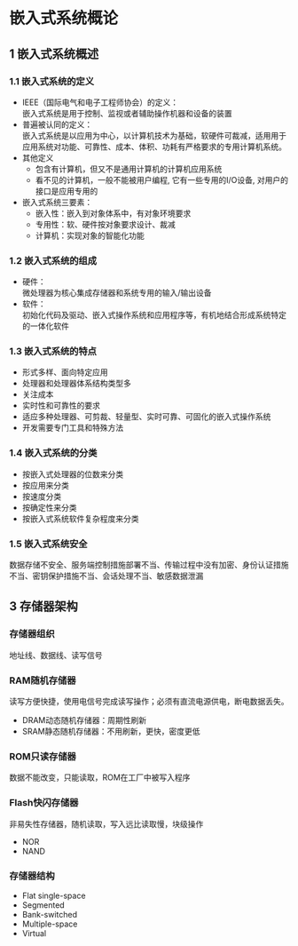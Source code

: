 # 嵌入式系统概论

## 1 嵌入式系统概述
### 1.1 嵌入式系统的定义  
* IEEE（国际电气和电子工程师协会）的定义：  
嵌入式系统是用于控制、监视或者辅助操作机器和设备的装置  
* 普遍被认同的定义：  
嵌入式系统是以应用为中心，以计算机技术为基础，软硬件可裁减，适⽤用于应用系统对功能、可靠性、成本、体积、功耗有严格要求的专用计算机系统。
* 其他定义
    * 包含有计算机，但又不是通用计算机的计算机应用系统
    * 看不见的计算机，一般不能被用户编程, 它有⼀些专用的I/O设备, 对用户的接口是应用专用的
* 嵌入式系统三要素：
    * 嵌入性：嵌入到对象体系中，有对象环境要求
    * 专用性：软、硬件按对象要求设计、裁减
    * 计算机：实现对象的智能化功能

### 1.2 嵌入式系统的组成
* 硬件：  
微处理器为核心集成存储器和系统专用的输入/输出设备  
* 软件：  
初始化代码及驱动、嵌入式操作系统和应用程序等，有机地结合形成系统特定的一体化软件  

### 1.3 嵌入式系统的特点
* 形式多样、面向特定应用
* 处理器和处理器体系结构类型多
* 关注成本
* 实时性和可靠性的要求
* 适应多种处理器、可剪裁、轻量型、实时可靠、可固化的嵌入式操作系统
* 开发需要专门工具和特殊方法

### 1.4 嵌入式系统的分类
* 按嵌入式处理器的位数来分类
* 按应用来分类
* 按速度分类
* 按确定性来分类
* 按嵌入式系统软件复杂程度来分类

### 1.5 嵌入式系统安全
数据存储不安全、服务端控制措施部署不当、传输过程中没有加密、身份认证措施不当、密钥保护措施不当、会话处理不当、敏感数据泄漏

## 3 存储器架构
### 存储器组织
地址线、数据线、读写信号

### RAM随机存储器
读写方便快捷，使用电信号完成读写操作；必须有直流电源供电，断电数据丢失。

* DRAM动态随机存储器：周期性刷新
* SRAM静态随机存储器：不用刷新，更快，密度更低

### ROM只读存储器
数据不能改变，只能读取，ROM在工厂中被写入程序

### Flash快闪存储器
非易失性存储器，随机读取，写入远比读取慢，块级操作

* NOR
* NAND

### 存储器结构
* Flat single-space
* Segmented
* Bank-switched
* Multiple-space
* Virtual